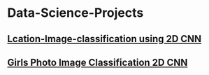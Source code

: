 # Data-Science-Projects

## [Lcation-Image-classification using 2D CNN](https://github.com/giyoshi/Data-Science-Projects/tree/master/Location-Classification)
## [Girls Photo Image Classification 2D CNN](https://github.com/giyoshi/Data-Science-Projects/tree/master/Face-Image-Classification)
